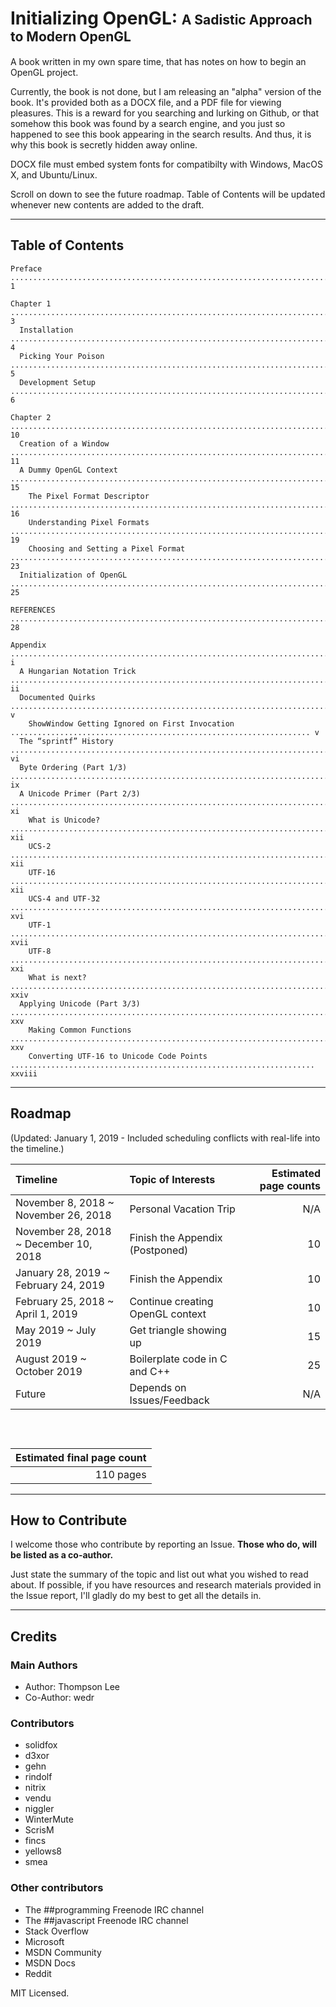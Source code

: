 # Initializing OpenGL: <span style="font-size: 75%">A Sadistic Approach to Modern OpenGL</span>

A book written in my own spare time, that has notes on how to begin an OpenGL project.

Currently, the book is not done, but I am releasing an "alpha" version of the book. It's provided both as a DOCX file, and a PDF file for viewing pleasures. This is a reward for you searching and lurking on Github, or that somehow this book was found by a search engine, and you just so happened to see this book appearing in the search results. And thus, it is why this book is secretly hidden away online.

DOCX file must embed system fonts for compatibilty with Windows, MacOS X, and Ubuntu/Linux.

Scroll on down to see the future roadmap. Table of Contents will be updated whenever new contents are added to the draft.

------

## Table of Contents

```
Preface .............................................................................................................. 1

Chapter 1 ............................................................................................................ 3
  Installation ....................................................................................................... 4
  Picking Your Poison ................................................................................................ 5
  Development Setup .................................................................................................. 6

Chapter 2 ........................................................................................................... 10
  Creation of a Window .............................................................................................. 11
  A Dummy OpenGL Context ............................................................................................ 15
    The Pixel Format Descriptor ..................................................................................... 16
    Understanding Pixel Formats ..................................................................................... 19
    Choosing and Setting a Pixel Format ............................................................................. 23
  Initialization of OpenGL .......................................................................................... 25

REFERENCES .......................................................................................................... 28

Appendix ............................................................................................................. i
  A Hungarian Notation Trick ........................................................................................ ii
  Documented Quirks .................................................................................................. v
    ShowWindow Getting Ignored on First Invocation ................................................................... v
  The “sprintf” History ............................................................................................. vi
  Byte Ordering (Part 1/3) .......................................................................................... ix
  A Unicode Primer (Part 2/3) ....................................................................................... xi
    What is Unicode? ............................................................................................... xii
    UCS-2 .......................................................................................................... xii
    UTF-16 ......................................................................................................... xii
    UCS-4 and UTF-32 ............................................................................................... xvi
    UTF-1 ......................................................................................................... xvii
    UTF-8 .......................................................................................................... xxi
    What is next? ................................................................................................. xxiv
  Applying Unicode (Part 3/3) ...................................................................................... xxv
    Making Common Functions ........................................................................................ xxv
    Converting UTF-16 to Unicode Code Points .................................................................... xxviii
```

------

## Roadmap

(Updated: January 1, 2019 - Included scheduling conflicts with real-life into the timeline.)

|Timeline|Topic of Interests|Estimated page counts|
|:---|:---|---:|
|November 8, 2018 ~ November 26, 2018|Personal Vacation Trip|N/A|
|November 28, 2018 ~ December 10, 2018|Finish the Appendix (Postponed)|10|
|January 28, 2019 ~ February 24, 2019|Finish the Appendix|10|
|February 25, 2018 ~ April 1, 2019|Continue creating OpenGL context|10|
|May 2019 ~ July 2019|Get triangle showing up|15|
|August 2019 ~ October 2019|Boilerplate code in C and C++|25|
|Future|Depends on Issues/Feedback|N/A|

<div style="display: inline-block; height: 30px;"></div>

|Estimated final page count|
|--:|
|110 pages|

------

## How to Contribute

I welcome those who contribute by reporting an Issue. **Those who do, will be listed as a co-author.**

Just state the summary of the topic and list out what you wished to read about. If possible, if you have resources and research materials provided in the Issue report, I'll gladly do my best to get all the details in.

------

## Credits

### Main Authors

* Author: Thompson Lee  
* Co-Author: wedr  

### Contributors

* solidfox  
* d3xor  
* gehn  
* rindolf  
* nitrix  
* vendu  
* niggler  
* WinterMute  
* ScrisM  
* fincs  
* yellows8  
* smea  

### Other contributors

* The ##programming Freenode IRC channel  
* The ##javascript Freenode IRC channel  
* Stack Overflow  
* Microsoft  
* MSDN Community  
* MSDN Docs  
* Reddit

MIT Licensed.
